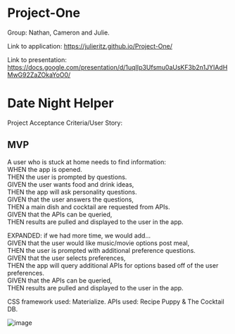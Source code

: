 # Project-One
Group: Nathan, Cameron and Julie.<br/>

Link to application: https://julieritz.github.io/Project-One/

Link to presentation: https://docs.google.com/presentation/d/1uqIIp3Ufsmu0aUsKF3b2n1JYIAdHMwG92ZaZOkaYoO0/

# Date Night Helper
Project Acceptance Criteria/User Story:<br/> 

## MVP<br/>

A user who is stuck at home needs to find information:<br/> 
WHEN the app is opened.<br/>
THEN the user is prompted by questions.<br/>
GIVEN the user wants food and drink ideas,<br/>
THEN the app will ask personality questions.<br/>
GIVEN that the user answers the questions,<br/>
THEN a main dish and cocktail are requested from APIs.<br/> 
GIVEN that the APIs can be queried,<br/>
THEN results are pulled and displayed to the user in the app.<br/>

EXPANDED: if we had more time, we would add...<br/>
GIVEN that the user would like music/movie options post meal,<br/>
THEN the user is prompted with additional preference questions.<br/>
GIVEN that the user selects preferences,<br/>
THEN the app will query additional APIs for options based off of the user preferences.<br/>
GIVEN that the APIs can be queried,<br/>
THEN results are pulled and displayed to the user in the app.<br/>

CSS framework used: Materialize.
APIs used: Recipe Puppy & The Cocktail DB.

![image](https://media.giphy.com/media/Wn6xJFjaposVsy7L1I/giphy.gif)
